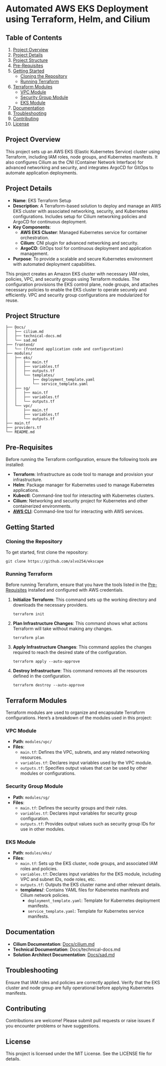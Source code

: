 # Automated AWS EKS Deployment using Terraform, Helm, and Cilium

## Table of Contents

1. [Project Overview](#project-overview)
2. [Project Details](#project-details)
3. [Project Structure](#project-structure)
4. [Pre-Requisites](#pre-requisites)
5. [Getting Started](#getting-started)
    - [Cloning the Repository](#cloning-the-repository)
    - [Running Terraform](#running-terraform)
6. [Terraform Modules](#terraform-modules)
    - [VPC Module](#vpc-module)
    - [Security Group Module](#security-group-module)
    - [EKS Module](#eks-module)
7. [Documentation](#documentation)
8. [Troubleshooting](#troubleshooting)
9. [Contributing](#contributing)
10. [License](#license)

## Project Overview

This project sets up an AWS EKS (Elastic Kubernetes Service) cluster using Terraform, including IAM roles, node groups, and Kubernetes manifests. It also configures Cilium as the CNI (Container Network Interface) for advanced networking and security, and integrates ArgoCD for GitOps to automate application deployments.

## Project Details

- **Name**: EKS Terraform Setup
- **Description**: A Terraform-based solution to deploy and manage an AWS EKS cluster with associated networking, security, and Kubernetes configurations. Includes setup for Cilium networking policies and ArgoCD for continuous deployment.
- **Key Components**:
    - **AWS EKS Cluster**: Managed Kubernetes service for container orchestration.
    - **Cilium**: CNI plugin for advanced networking and security.
    - **ArgoCD**: GitOps tool for continuous deployment and application management.
- **Purpose**: To provide a scalable and secure Kubernetes environment with automated deployment capabilities.

This project creates an Amazon EKS cluster with necessary IAM roles, policies, VPC, and security groups using Terraform modules. The configuration provisions the EKS control plane, node groups, and attaches necessary policies to enable the EKS cluster to operate securely and efficiently. VPC and security group configurations are modularized for reuse.

## Project Structure

```
├── Docs/
│   ├── cilium.md
│   ├── technical-docs.md
│   └── sad.md
├── frontend/
│   └── (frontend application code and configuration)
├── modules/
│   ├── eks/
│   │   ├── main.tf
│   │   ├── variables.tf
│   │   ├── outputs.tf
│   │   └── templates/
│   │       ├── deployment_template.yaml
│   │       └── service_template.yaml
│   ├── sg/
│   │   ├── main.tf
│   │   ├── variables.tf
│   │   └── outputs.tf
│   └── vpc/
│       ├── main.tf
│       ├── variables.tf
│       └── outputs.tf
├── main.tf
├── providers.tf
└── README.md
```


## Pre-Requisites

Before running the Terraform configuration, ensure the following tools are installed:

- **Terraform**: Infrastructure as code tool to manage and provision your infrastructure.
- **Helm**: Package manager for Kubernetes used to manage Kubernetes applications.
- **Kubectl**: Command-line tool for interacting with Kubernetes clusters.
- **Cilium**: Networking and security project for Kubernetes and other containerized environments.
- **[AWS CLI](https://docs.aws.amazon.com/cli/latest/userguide/install-cliv2.html)**: Command-line tool for interacting with AWS services.

## Getting Started

### Cloning the Repository

To get started, first clone the repository:

`git clone https://github.com/alvo254/ekscape`

### Running Terraform

Before running Terraform, ensure that you have the tools listed in the [Pre-Requisites](#pre-requisites) installed and configured with AWS credentials.

1. **Initialize Terraform**: This command sets up the working directory and downloads the necessary providers.
    
    `terraform init`
    
2. **Plan Infrastructure Changes**: This command shows what actions Terraform will take without making any changes.

    `terraform plan`
    
3. **Apply Infrastructure Changes**: This command applies the changes required to reach the desired state of the configuration.
    
    `terraform apply --auto-approve`
    
4. **Destroy Infrastructure**: This command removes all the resources defined in the configuration.
    
    `terraform destroy --auto-approve`
    

## Terraform Modules

Terraform modules are used to organize and encapsulate Terraform configurations. Here’s a breakdown of the modules used in this project:

### VPC Module

- **Path**: `modules/vpc/`
- **Files**:
    - `main.tf`: Defines the VPC, subnets, and any related networking resources.
    - `variables.tf`: Declares input variables used by the VPC module.
    - `outputs.tf`: Specifies output values that can be used by other modules or configurations.

### Security Group Module

- **Path**: `modules/sg/`
- **Files**:
    - `main.tf`: Defines the security groups and their rules.
    - `variables.tf`: Declares input variables for security group configuration.
    - `outputs.tf`: Provides output values such as security group IDs for use in other modules.

### EKS Module

- **Path**: `modules/eks/`
- **Files**:
    - `main.tf`: Sets up the EKS cluster, node groups, and associated IAM roles and policies.
    - `variables.tf`: Declares input variables for the EKS module, including VPC and subnet IDs, node roles, etc.
    - `outputs.tf`: Outputs the EKS cluster name and other relevant details.
    - **templates/**: Contains YAML files for Kubernetes manifests and Cilium network policies.
        - `deployment_template.yaml`: Template for Kubernetes deployment manifests.
        - `service_template.yaml`: Template for Kubernetes service manifests.

## Documentation

- **Cilium Documentation**: [Docs/cilium.md](Docs/cilium.md)
- **Technical Documentation**: Docs/technical-docs.md
- **Solution Architect Documentation**: [Docs/sad.md](Docs/sad.md)

## Troubleshooting

Ensure that IAM roles and policies are correctly applied. Verify that the EKS cluster and node group are fully operational before applying Kubernetes manifests.

## Contributing

Contributions are welcome! Please submit pull requests or raise issues if you encounter problems or have suggestions.

## License

This project is licensed under the MIT License. See the LICENSE file for details.

